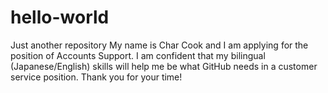 # hello-world
Just another repository
My name is Char Cook and I am applying for the position of Accounts Support. I am confident that my bilingual (Japanese/English) skills will help me be what GitHub needs in a customer service position. Thank you for your time!
